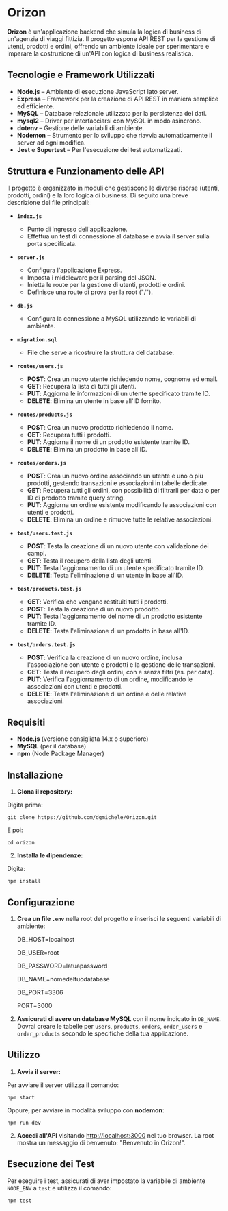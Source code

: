 # Orizon

**Orizon** è un'applicazione backend che simula la logica di business di un'agenzia di viaggi fittizia. Il progetto espone API REST per la gestione di utenti, prodotti e ordini, offrendo un ambiente ideale per sperimentare e imparare la costruzione di un'API con logica di business realistica.

## Tecnologie e Framework Utilizzati

- **Node.js** – Ambiente di esecuzione JavaScript lato server.
- **Express** – Framework per la creazione di API REST in maniera semplice ed efficiente.
- **MySQL** – Database relazionale utilizzato per la persistenza dei dati.
- **mysql2** – Driver per interfacciarsi con MySQL in modo asincrono.
- **dotenv** – Gestione delle variabili di ambiente.
- **Nodemon** – Strumento per lo sviluppo che riavvia automaticamente il server ad ogni modifica.
- **Jest** e **Supertest** – Per l'esecuzione dei test automatizzati.

## Struttura e Funzionamento delle API

Il progetto è organizzato in moduli che gestiscono le diverse risorse (utenti, prodotti, ordini) e la loro logica di business. Di seguito una breve descrizione dei file principali:

- **`index.js`**

  - Punto di ingresso dell'applicazione.
  - Effettua un test di connessione al database e avvia il server sulla porta specificata.

- **`server.js`**

  - Configura l'applicazione Express.
  - Imposta i middleware per il parsing del JSON.
  - Inietta le route per la gestione di utenti, prodotti e ordini.
  - Definisce una route di prova per la root ("/").

- **`db.js`**

  - Configura la connessione a MySQL utilizzando le variabili di ambiente.

- **`migration.sql`**

  - File che serve a ricostruire la struttura del database.

- **`routes/users.js`**

  - **POST**: Crea un nuovo utente richiedendo nome, cognome ed email.
  - **GET**: Recupera la lista di tutti gli utenti.
  - **PUT**: Aggiorna le informazioni di un utente specificato tramite ID.
  - **DELETE**: Elimina un utente in base all'ID fornito.

- **`routes/products.js`**

  - **POST**: Crea un nuovo prodotto richiedendo il nome.
  - **GET**: Recupera tutti i prodotti.
  - **PUT**: Aggiorna il nome di un prodotto esistente tramite ID.
  - **DELETE**: Elimina un prodotto in base all'ID.

- **`routes/orders.js`**

  - **POST**: Crea un nuovo ordine associando un utente e uno o più prodotti, gestendo transazioni e associazioni in tabelle dedicate.
  - **GET**: Recupera tutti gli ordini, con possibilità di filtrarli per data o per ID di prodotto tramite query string.
  - **PUT**: Aggiorna un ordine esistente modificando le associazioni con utenti e prodotti.
  - **DELETE**: Elimina un ordine e rimuove tutte le relative associazioni.

- **`test/users.test.js`**

  - **POST**: Testa la creazione di un nuovo utente con validazione dei campi.
  - **GET**: Testa il recupero della lista degli utenti.
  - **PUT**: Testa l'aggiornamento di un utente specificato tramite ID.
  - **DELETE**: Testa l'eliminazione di un utente in base all'ID.

- **`test/products.test.js`**

  - **GET**: Verifica che vengano restituiti tutti i prodotti.
  - **POST**: Testa la creazione di un nuovo prodotto.
  - **PUT**: Testa l'aggiornamento del nome di un prodotto esistente tramite ID.
  - **DELETE**: Testa l'eliminazione di un prodotto in base all'ID.

- **`test/orders.test.js`**

  - **POST**: Verifica la creazione di un nuovo ordine, inclusa l'associazione con utente e prodotti e la gestione delle transazioni.
  - **GET**: Testa il recupero degli ordini, con e senza filtri (es. per data).
  - **PUT**: Verifica l'aggiornamento di un ordine, modificando le associazioni con utenti e prodotti.
  - **DELETE**: Testa l'eliminazione di un ordine e delle relative associazioni.

## Requisiti

- **Node.js** (versione consigliata 14.x o superiore)
- **MySQL** (per il database)
- **npm** (Node Package Manager)

## Installazione

1. **Clona il repository:**

Digita prima:

    git clone https://github.com/dgmichele/Orizon.git

E poi:

    cd orizon

2. **Installa le dipendenze:**

Digita:

    npm install

## Configurazione

1. **Crea un file `.env`** nella root del progetto e inserisci le seguenti variabili di ambiente:

   DB_HOST=localhost

   DB_USER=root

   DB_PASSWORD=latuapassword

   DB_NAME=nomedeltuodatabase

   DB_PORT=3306

   PORT=3000

2. **Assicurati di avere un database MySQL** con il nome indicato in `DB_NAME`. Dovrai creare le tabelle per `users`, `products`, `orders`, `order_users` e `order_products` secondo le specifiche della tua applicazione.

## Utilizzo

1. **Avvia il server:**

Per avviare il server utilizza il comando:

    npm start

Oppure, per avviare in modalità sviluppo con **nodemon**:

    npm run dev

2. **Accedi all'API** visitando [http://localhost:3000](http://localhost:3000) nel tuo browser. La root mostra un messaggio di benvenuto: "Benvenuto in Orizon!".

## Esecuzione dei Test

Per eseguire i test, assicurati di aver impostato la variabile di ambiente `NODE_ENV` a `test` e utilizza il comando:

    npm test
